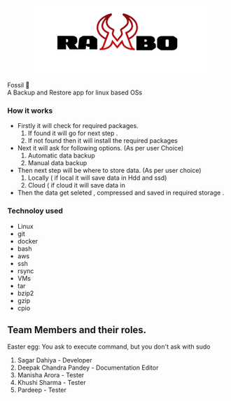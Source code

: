 <p align="center">
  <img src="https://github.com/Fosssil/Rambo/blob/main/LOGO.png" />
</p> 

Fossil :wilted_flower: <br>
A Backup and Restore app for linux based OSs <br>
### How it works
* Firstly it will check for required packages.
    1. If found it will go for next step .
    2. If not found then it will install the required packages 
* Next it will ask for following options. (As per user Choice)
    1. Automatic data backup  
    2. Manual data backup 
* Then next step will be where to store data. (As per user choice)
    1. Locally  ( if local it will save data in Hdd and ssd)
    2. Cloud  ( if cloud it will save data in 
* Then the data get seleted , compressed and saved in required storage .

### Technoloy used 
 * Linux
 * git
 * docker
 * bash 
 * aws
 * ssh
 * rsync
 * VMs
 * tar
 * bzip2
 * gzip
 * cpio
 
   
   
 























## Team Members and their roles.
Easter egg: You ask to execute command, but you don't ask with sudo 
1. Sagar Dahiya - Developer 
2. Deepak Chandra Pandey - Documentation Editor
3. Manisha Arora - Tester
4. Khushi Sharma - Tester
5. Pardeep - Tester


